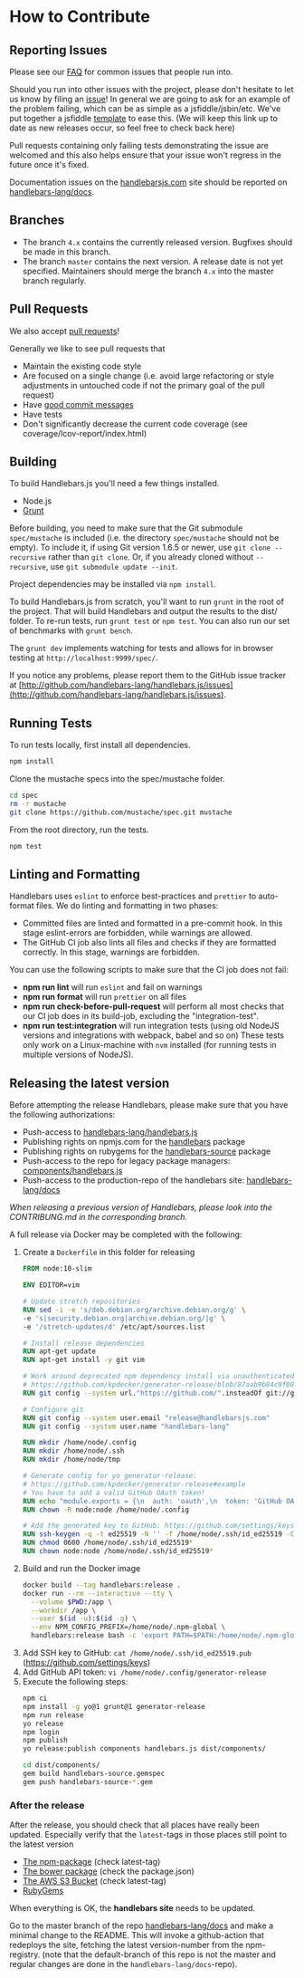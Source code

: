 # How to Contribute

## Reporting Issues

Please see our [FAQ](https://github.com/handlebars-lang/handlebars.js/blob/master/FAQ.md) for common issues that people run into.

Should you run into other issues with the project, please don't hesitate to let us know by filing an [issue][issue]! In general we are going to ask for an example of the problem failing, which can be as simple as a jsfiddle/jsbin/etc. We've put together a jsfiddle [template][jsfiddle] to ease this. (We will keep this link up to date as new releases occur, so feel free to check back here)

Pull requests containing only failing tests demonstrating the issue are welcomed and this also helps ensure that your issue won't regress in the future once it's fixed.

Documentation issues on the [handlebarsjs.com](https://handlebarsjs.com) site should be reported on [handlebars-lang/docs](https://github.com/handlebars-lang/docs).

## Branches

- The branch `4.x` contains the currently released version. Bugfixes should be made in this branch.
- The branch `master` contains the next version. A release date is not yet specified. Maintainers
  should merge the branch `4.x` into the master branch regularly.

## Pull Requests

We also accept [pull requests][pull-request]!

Generally we like to see pull requests that

- Maintain the existing code style
- Are focused on a single change (i.e. avoid large refactoring or style adjustments in untouched code if not the primary goal of the pull request)
- Have [good commit messages](http://tbaggery.com/2008/04/19/a-note-about-git-commit-messages.html)
- Have tests
- Don't significantly decrease the current code coverage (see coverage/lcov-report/index.html)

## Building

To build Handlebars.js you'll need a few things installed.

- Node.js
- [Grunt](http://gruntjs.com/getting-started)

Before building, you need to make sure that the Git submodule `spec/mustache` is included (i.e. the directory `spec/mustache` should not be empty). To include it, if using Git version 1.6.5 or newer, use `git clone --recursive` rather than `git clone`. Or, if you already cloned without `--recursive`, use `git submodule update --init`.

Project dependencies may be installed via `npm install`.

To build Handlebars.js from scratch, you'll want to run `grunt`
in the root of the project. That will build Handlebars and output the
results to the dist/ folder. To re-run tests, run `grunt test` or `npm test`.
You can also run our set of benchmarks with `grunt bench`.

The `grunt dev` implements watching for tests and allows for in browser testing at `http://localhost:9999/spec/`.

If you notice any problems, please report them to the GitHub issue tracker at
[http://github.com/handlebars-lang/handlebars.js/issues](http://github.com/handlebars-lang/handlebars.js/issues).

## Running Tests

To run tests locally, first install all dependencies.

```sh
npm install
```

Clone the mustache specs into the spec/mustache folder.

```sh
cd spec
rm -r mustache
git clone https://github.com/mustache/spec.git mustache
```

From the root directory, run the tests.

```sh
npm test
```

## Linting and Formatting

Handlebars uses `eslint` to enforce best-practices and `prettier` to auto-format files.
We do linting and formatting in two phases:

- Committed files are linted and formatted in a pre-commit hook. In this stage eslint-errors are forbidden,
  while warnings are allowed.
- The GitHub CI job also lints all files and checks if they are formatted correctly. In this stage, warnings
  are forbidden.

You can use the following scripts to make sure that the CI job does not fail:

- **npm run lint** will run `eslint` and fail on warnings
- **npm run format** will run `prettier` on all files
- **npm run check-before-pull-request** will perform all most checks that our CI job does in its build-job, excluding the "integration-test".
- **npm run test:integration** will run integration tests (using old NodeJS versions and integrations with webpack, babel and so on)
  These tests only work on a Linux-machine with `nvm` installed (for running tests in multiple versions of NodeJS).

## Releasing the latest version

Before attempting the release Handlebars, please make sure that you have the following authorizations:

- Push-access to [handlebars-lang/handlebars.js](https://github.com/handlebars-lang/handlebars.js/)
- Publishing rights on npmjs.com for the [handlebars](https://www.npmjs.com/package/handlebars) package
- Publishing rights on rubygems for the [handlebars-source](https://rubygems.org/gems/handlebars-source) package
- Push-access to the repo for legacy package managers: [components/handlebars.js](https://github.com/components/handlebars.js)
- Push-access to the production-repo of the handlebars site: [handlebars-lang/docs](https://github.com/handlebars-lang/docs)

_When releasing a previous version of Handlebars, please look into the CONTRIBUNG.md in the corresponding branch._

A full release via Docker may be completed with the following:

1. Create a `Dockerfile` in this folder for releasing
    ```Dockerfile
    FROM node:10-slim
    
    ENV EDITOR=vim
    
    # Update stretch repositories
    RUN sed -i -e 's/deb.debian.org/archive.debian.org/g' \
    -e 's|security.debian.org|archive.debian.org/|g' \
    -e '/stretch-updates/d' /etc/apt/sources.list
    
    # Install release dependencies
    RUN apt-get update
    RUN apt-get install -y git vim
    
    # Work around deprecated npm dependency install via unauthenticated git-protocol:
    # https://github.com/kpdecker/generator-release/blob/87aab9b84c9f083635c3fcc822f18acce1f48736/package.json#L31
    RUN git config --system url."https://github.com/".insteadOf git://github.com/
    
    # Configure git
    RUN git config --system user.email "release@handlebarsjs.com"
    RUN git config --system user.name "handlebars-lang"
    
    RUN mkdir /home/node/.config
    RUN mkdir /home/node/.ssh
    RUN mkdir /home/node/tmp
    
    # Generate config for yo generator-release:
    # https://github.com/kpdecker/generator-release#example
    # You have to add a valid GitHub OAuth token!
    RUN echo "module.exports = {\n  auth: 'oauth',\n  token: 'GitHub OAuth token'\n};" > /home/node/.config/generator-release
    RUN chown -R node:node /home/node/.config
    
    # Add the generated key to GitHub: https://github.com/settings/keys
    RUN ssh-keygen -q -t ed25519 -N '' -f /home/node/.ssh/id_ed25519 -C "release@handlebarsjs.com"
    RUN chmod 0600 /home/node/.ssh/id_ed25519*
    RUN chown node:node /home/node/.ssh/id_ed25519*
    ```
2. Build and run the Docker image
    ```bash
    docker build --tag handlebars:release .
    docker run --rm --interactive --tty \
      --volume $PWD:/app \
      --workdir /app \
      --user $(id -u):$(id -g) \
      --env NPM_CONFIG_PREFIX=/home/node/.npm-global \
      handlebars:release bash -c 'export PATH=$PATH:/home/node/.npm-global/bin; bash'
    ```
3. Add SSH key to GitHub: `cat /home/node/.ssh/id_ed25519.pub` (https://github.com/settings/keys)
4. Add GitHub API token: `vi /home/node/.config/generator-release`
5. Execute the following steps:
    ```bash
    npm ci
    npm install -g yo@1 grunt@1 generator-release
    npm run release
    yo release
    npm login
    npm publish
    yo release:publish components handlebars.js dist/components/
    
    cd dist/components/
    gem build handlebars-source.gemspec
    gem push handlebars-source-*.gem
    ```

### After the release

After the release, you should check that all places have really been updated. Especially verify that the `latest`-tags
in those places still point to the latest version

- [The npm-package](https://www.npmjs.com/package/handlebars) (check latest-tag)
- [The bower package](https://github.com/components/handlebars.js) (check the package.json)
- [The AWS S3 Bucket](https://s3.amazonaws.com/builds.handlebarsjs.com) (check latest-tag)
- [RubyGems](https://rubygems.org/gems/handlebars-source)

When everything is OK, the **handlebars site** needs to be updated.

Go to the master branch of the repo [handlebars-lang/docs](https://github.com/handlebars-lang/docs/tree/master)
and make a minimal change to the README. This will invoke a github-action that redeploys
the site, fetching the latest version-number from the npm-registry.
(note that the default-branch of this repo is not the master and regular changes are done
in the `handlebars-lang/docs`-repo).

[generator-release]: https://github.com/walmartlabs/generator-release
[pull-request]: https://github.com/handlebars-lang/handlebars.js/pull/new/master
[issue]: https://github.com/handlebars-lang/handlebars.js/issues/new
[jsfiddle]: https://jsfiddle.net/9D88g/180/
